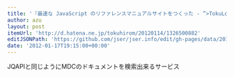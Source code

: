 ```yaml
---
title: '『最速な JavaScript のリファレンスマニュアルサイトをつくった - ”>TokuLog 改メ tokuhirom’s blog』'
author: azu
layout: post
itemUrl: 'http://d.hatena.ne.jp/tokuhirom/20120114/1326500882'
editJSONPath: 'https://github.com/jser/jser.info/edit/gh-pages/data/2012/01/index.json'
date: '2012-01-17T19:15:00+00:00'
---
```

JQAPIと同じようにMDCのドキュメントを検索出来るサービス
